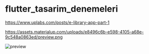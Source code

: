 # flutter_tasarim_denemeleri

https://www.uplabs.com/posts/e-library-app-part-1

https://assets.materialup.com/uploads/e8496c6b-e598-4105-a68e-9c548a0863ed/preview.png

![preview](https://user-images.githubusercontent.com/59978596/104860457-c997a300-593c-11eb-9d1e-3395423ce3e7.png)

